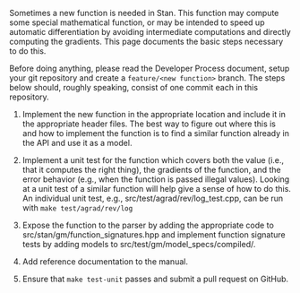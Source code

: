 Sometimes a new function is needed in Stan.  This function may compute some special mathematical function, or may be intended to speed up automatic differentiation by avoiding intermediate computations and directly computing the gradients.  This page documents the basic steps necessary to do this.

Before doing anything, please read the Developer Process document, setup your git repository and create a `feature/<new function>` branch.  The steps below should, roughly speaking, consist of one commit each in this repository.

1. Implement the new function in the appropriate location and include it in the appropriate header files.  The best way to figure out where this is and how to implement the function is to find a similar function already in the API and use it as a model.

2. Implement a unit test for the function which covers both the value (i.e., that it computes the right thing), the gradients of the function, and the error behavior (e.g., when the function is passed illegal values).  Looking at a unit test of a similar function will help give a sense of how to do this.  An individual unit test, e.g., src/test/agrad/rev/log_test.cpp, can be run with `make test/agrad/rev/log`

3. Expose the function to the parser by adding the appropriate code to src/stan/gm/function_signatures.hpp and implement function signature tests by adding models to src/test/gm/model_specs/compiled/.

4. Add reference documentation to the manual.

5. Ensure that `make test-unit` passes and submit a pull request on GitHub.


